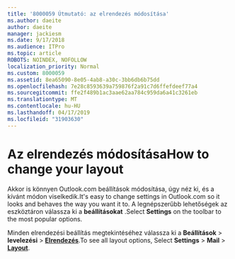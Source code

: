 ```yaml
---
title: '8000059 Útmutató: az elrendezés módosítása'
ms.author: daeite
author: daeite
manager: jackiesm
ms.date: 9/17/2018
ms.audience: ITPro
ms.topic: article
ROBOTS: NOINDEX, NOFOLLOW
localization_priority: Normal
ms.custom: 8000059
ms.assetid: 8ea65090-8e05-4ab8-a30c-3bb6db6b75dd
ms.openlocfilehash: 7e28c8593639a759876f2a91c7d6ffefdeef77a4
ms.sourcegitcommit: ffe2f489b1ac3aae62aa784c959da6a41c3261eb
ms.translationtype: MT
ms.contentlocale: hu-HU
ms.lasthandoff: 04/17/2019
ms.locfileid: "31903630"
---
```

# <a name="how-to-change-your-layout"></a><span data-ttu-id="0c3f3-102">Az elrendezés módosítása</span><span class="sxs-lookup"><span data-stu-id="0c3f3-102">How to change your layout</span></span>

<span data-ttu-id="0c3f3-103">Akkor is könnyen Outlook.com beállítások módosítása, úgy néz ki, és a kívánt módon viselkedik.</span><span class="sxs-lookup"><span data-stu-id="0c3f3-103">It's easy to change settings in Outlook.com so it looks and behaves the way you want it to.</span></span> <span data-ttu-id="0c3f3-104">A legnépszerűbb lehetőségek az eszköztáron válassza ki a **beállításokat** .</span><span class="sxs-lookup"><span data-stu-id="0c3f3-104">Select **Settings** on the toolbar to the most popular options.</span></span> 

<span data-ttu-id="0c3f3-105">Minden elrendezési beállítás megtekintéséhez válassza ki a **Beállítások** > **levelezési** > [**Elrendezés**](https://outlook.live.com/mail/options/mail/layout).</span><span class="sxs-lookup"><span data-stu-id="0c3f3-105">To see all layout options, Select **Settings** > **Mail** > [**Layout**](https://outlook.live.com/mail/options/mail/layout).</span></span> 
  

